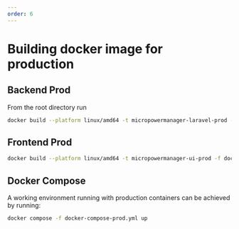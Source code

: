 ```yaml
---
order: 6
---
```


# Building docker image for production

## Backend Prod

From the root directory run

```sh
docker build --platform linux/amd64 -t micropowermanager-laravel-prod -f docker/DockerfileLaravelProd .
```

## Frontend Prod

```sh
docker build --platform linux/amd64 -t micropowermanager-ui-prod -f docker/DockerfileUIProd .
```

## Docker Compose

A working environment running with production containers can be achieved by running:

```sh
docker compose -f docker-compose-prod.yml up
```
